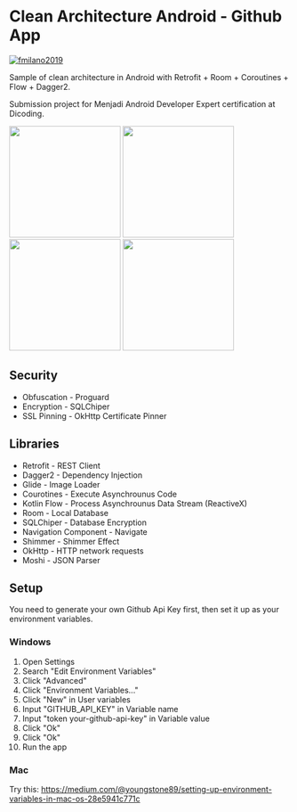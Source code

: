 # Clean Architecture Android - Github App
[![fmilano2019](https://circleci.com/gh/fmilano2019/clean-architecture-android.svg?style=shield)](https://circleci.com/gh/fmilano2019/clean-architecture-android)

Sample of clean architecture in Android with Retrofit + Room + Coroutines + Flow + Dagger2.

Submission project for Menjadi Android Developer Expert certification at Dicoding.

<img src="https://user-images.githubusercontent.com/62053304/108653529-3b917800-74f9-11eb-9b00-4248f7580444.png" width="200"> <img src="https://user-images.githubusercontent.com/62053304/109247910-56c0f800-7817-11eb-8dfb-9b46b03d817a.png" width="200"> <img src="https://user-images.githubusercontent.com/62053304/108654123-98416280-74fa-11eb-8f93-8d21aef93486.png" width="200"> <img src="https://user-images.githubusercontent.com/62053304/108654128-9bd4e980-74fa-11eb-8907-a6e6c8835ed2.png" width="200">

## Security
* Obfuscation - Proguard
* Encryption - SQLChiper
* SSL Pinning - OkHttp Certificate Pinner

## Libraries
* Retrofit - REST Client
* Dagger2 - Dependency Injection
* Glide - Image Loader
* Courotines - Execute Asynchrounus Code
* Kotlin Flow - Process Asynchrounus Data Stream (ReactiveX)
* Room - Local Database
* SQLChiper - Database Encryption
* Navigation Component - Navigate
* Shimmer - Shimmer Effect
* OkHttp - HTTP network requests
* Moshi - JSON Parser

## Setup
You need to generate your own Github Api Key first, then set it up as your environment variables.

### Windows
1. Open Settings
2. Search "Edit Environment Variables"
3. Click "Advanced"
4. Click "Environment Variables..."
5. Click "New" in User variables
6. Input "GITHUB_API_KEY" in Variable name
7. Input "token your-github-api-key" in Variable value
8. Click "Ok"
9. Click "Ok"
10. Run the app

### Mac
Try this:
https://medium.com/@youngstone89/setting-up-environment-variables-in-mac-os-28e5941c771c
